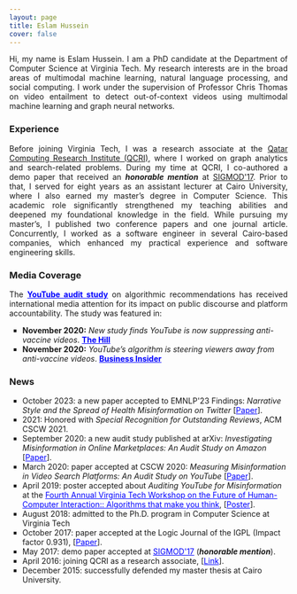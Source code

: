 ```yaml
---
layout: page
title: Eslam Hussein
cover: false
---
```


<p align="justify">Hi, my name is Eslam Hussein. I am a PhD candidate at the Department of Computer Science at Virginia Tech. My research interests are in the broad areas of multimodal machine  learning, natural language processing, and social computing. I work under the supervision of Professor Chris Thomas on video entailment to detect out-of-context videos using multimodal machine learning and graph neural networks.</p>


### Experience
<p align="justify">
Before joining Virginia Tech, I was a research associate at the <a href="https://www.hbku.edu.qa/en/staff/eslam-ali-hassan-hussein">Qatar Computing Research Institute (QCRI)</a>, where I worked on graph analytics and search-related problems. During my time at QCRI, I co-authored a demo paper that received an <b><i>honorable mention</i></b> at <a href="https://sigmod.org/sigmod-awards/sigmod-best-demonstration-award/">SIGMOD'17</a>. Prior to that, I served for eight years as an assistant lecturer at Cairo University, where I also earned my master’s degree in Computer Science. This academic role significantly strengthened my teaching abilities and deepened my foundational knowledge in the field. While pursuing my master’s, I published two conference papers and one journal article. Concurrently, I worked as a software engineer in several Cairo-based companies, which enhanced my practical experience and software engineering skills.
</p>


### Media Coverage
<p align="justify">
The <a href="https://dl.acm.org/doi/10.1145/3392854" style="color:blue"><b>YouTube audit study</b></a> on algorithmic recommendations has received international media attention for its impact on public discourse and platform accountability. The study was featured in:
</p>

<ul>
  <li style="list-style-type:square">
    <b>November 2020:</b> <i>New study finds YouTube is now suppressing anti-vaccine videos</i>. <a href="https://thehill.com/changing-america/enrichment/arts-culture/527359-new-study-finds-youtube-is-now-suppressing-anti/" style="color:blue"><b>The Hill</b></a>
  </li>
  <li style="list-style-type:square">
    <b>November 2020:</b> <i>YouTube’s algorithm is steering viewers away from anti-vaccine videos</i>. <a href="https://www.businessinsider.com/study-youtube-anti-vax-conspiracy-theories-2020-11" style="color:blue"><b>Business Insider</b></a>
  </li>
</ul>

### News
<ul>
<li style="list-style-type:square">October 2023: a new paper accepted to EMNLP'23 Findings: <i>Narrative Style and the Spread of Health Misinformation on Twitter</i> [<a href="https://eslamali86.github.io/pdfs/papers/EMNLP2023_NarrativeMisinfoTwitter.pdf" style="color:blue">Paper</a>].</li>
<li style="list-style-type:square">
2021: Honored with <i>Special Recognition for Outstanding Reviews</i>, ACM CSCW 2021.
</li>
<li style="list-style-type:square">September 2020: a new audit study published at arXiv: <i>Investigating Misinformation in Online Marketplaces: An Audit Study on Amazon</i> [<a href="https://arxiv.org/abs/2009.12468" style="color:blue">Paper</a>].</li>
<li style="list-style-type:square">March 2020: paper accepted at CSCW 2020: <i>Measuring Misinformation in Video Search Platforms: An Audit Study on YouTube</i> [<a href="https://doi.org/10.1145/3392854" style="color:blue">Paper</a>].</li>
<li style="list-style-type:square">April 2019: poster accepted about <i>Auditing YouTube for Misinformation</i> at the <a href="https://wordpress.cs.vt.edu/algorithmsworkshop/graduate-student-posters/" style="color:blue">Fourth Annual Virginia Tech Workshop on the Future of Human-Computer Interaction:: Algorithms that make you think</a>, [<a href="https://eslamali86.github.io/pdfs/posters/Algorithms_workshop_Eslam_Hussin.pdf" style="color:blue">Poster</a>].</li>
<li style="list-style-type:square">August 2018: admitted to the Ph.D. program in Computer Science at Virginia Tech </li>
<li style="list-style-type:square">October 2017: paper accepted at the Logic Journal of the IGPL (Impact factor 0.931), [<a href="https://academic.oup.com/jigpal/article/25/6/902/4565815" style="color:blue">Paper</a>].</li>
<li style="list-style-type:square">May 2017: demo paper accepted at <a href="https://sigmod.org/sigmod-awards/sigmod-best-demonstration-award/" style="color:blue">SIGMOD'17</a>  (<i><b>honorable mention</b></i>).</li>
<li style="list-style-type:square">April 2016: joining QCRI as a research associate, [<a href="https://www.hbku.edu.qa/en/staff/eslam-ali-hassan-hussein" style="color:blue">Link</a>].</li>
<li style="list-style-type:square">December 2015: successfully defended my master thesis at Cairo University.</li>
</ul>



